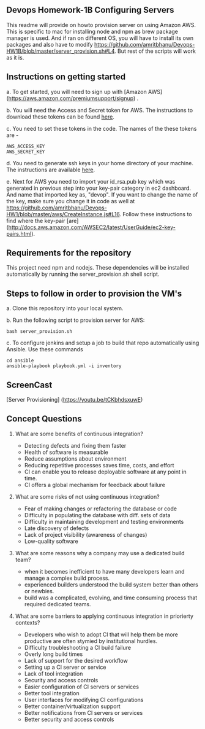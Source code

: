 ## Devops Homework-1B Configuring Servers

This readme will provide on howto provision server on using Amazon AWS. This is specific to mac for installing node and npm as brew package manager is used. And if ran on different OS, you will have to install its own packages and also have to modify https://github.com/amritbhanu/Devops-HW1B/blob/master/server_provision.sh#L4. But rest of the scripts will work as it is.

## Instructions on getting started
a. To get started, you will need to sign up with [Amazon AWS] (https://aws.amazon.com/premiumsupport/signup) .

b. You will need the Access and Secret token for AWS. The instructions to download these tokens can be found [here](http://docs.aws.amazon.com/IAM/latest/UserGuide/id_credentials_temp.html).

c. You need to set these tokens in the code. The names of the these tokens are - 

```
AWS_ACCESS_KEY
AWS_SECRET_KEY
```
d. You need to generate ssh keys in your home directory of your machine. The instructions are available [here](https://www.digitalocean.com/community/tutorials/how-to-use-ssh-keys-with-digitalocean-droplets).

e. Next for AWS you need to import your id_rsa.pub key which was generated in previous step into your key-pair category in ec2 dashboard. And name that imported key as, "devop". If you want to change the name of the key, make sure you change it in code as well at https://github.com/amritbhanu/Devops-HW1/blob/master/aws/CreateInstance.js#L16. Follow these instructions to find where the key-pair [are] (http://docs.aws.amazon.com/AWSEC2/latest/UserGuide/ec2-key-pairs.html).

## Requirements for the repository
This project need npm and nodejs. These dependencies will be installed automatically by running the server_provision.sh shell script. 

## Steps to follow in order to provision the VM's
a. Clone this repository into your local system.

b. Run the following script to provision server for AWS:

```
bash server_provision.sh
```

c. To configure jenkins and setup a job to build that repo automatically using Ansible. Use these commands
```
cd ansible
ansible-playbook playbook.yml -i inventory
```

## ScreenCast
[Server Provisioning] (https://youtu.be/tCKbhdsxuwE)

## Concept Questions
1. What are some benefits of continuous integration?
   - Detecting defects and fixing them faster
   - Health of software is measurable
   - Reduce assumptions about environment
   - Reducing repetitive processes saves time, costs, 	and effort
   - CI can enable you to release deployable software at any point in time.
   - CI offers a global mechanism for feedback about failure

2. What are some risks of not using continuous integration?
   - Fear of making changes or refactoring the database or code
   - Difficulty in populating the database with diff. sets of data
   - Difficulty in maintaining development and testing environments
   - Late discovery of defects
   - Lack of project visibility (awareness of changes)
   - Low-quality software

3. What are some reasons why a company may use a dedicated build team?
   - when it becomes inefficient to have many developers learn and manage a complex build process.
   -  experienced builders understood
the build system better than others or newbies.
   - build was a complicated, evolving,
and time consuming process that required dedicated teams.
4. What are some barriers to applying continuous integration in priorierty contexts?
   - Developers who wish to adopt CI that will help them be more productive are often stymied by institutional hurdles.
   - Difficulty troubleshooting a CI build failure
   - Overly long build times
   - Lack of support for the desired workflow
   - Setting up a CI server or service
   - Lack of tool integration
   - Security and access controls
   - Easier configuration of CI servers or services
   - Better tool integration
   - User interfaces for modifying CI configurations
   - Better container/virtualization support 
   - Better notifications from CI servers or services
   - Better security and access controls

